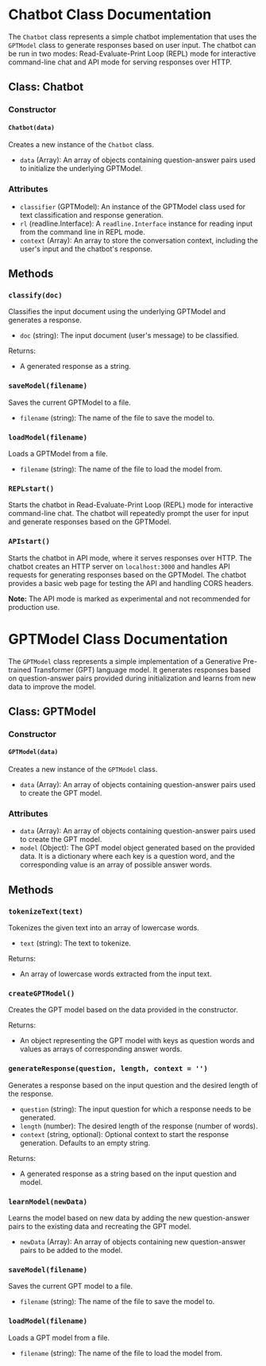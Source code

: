 # Chatbot Class Documentation

The `Chatbot` class represents a simple chatbot implementation that uses the `GPTModel` class to generate responses based on user input. The chatbot can be run in two modes: Read-Evaluate-Print Loop (REPL) mode for interactive command-line chat and API mode for serving responses over HTTP.

## Class: Chatbot

### Constructor

#### `Chatbot(data)`

Creates a new instance of the `Chatbot` class.

- `data` (Array): An array of objects containing question-answer pairs used to initialize the underlying GPTModel.

### Attributes

- `classifier` (GPTModel): An instance of the GPTModel class used for text classification and response generation.
- `rl` (readline.Interface): A `readline.Interface` instance for reading input from the command line in REPL mode.
- `context` (Array): An array to store the conversation context, including the user's input and the chatbot's response.

## Methods

### `classify(doc)`

Classifies the input document using the underlying GPTModel and generates a response.

- `doc` (string): The input document (user's message) to be classified.

Returns:
- A generated response as a string.

### `saveModel(filename)`

Saves the current GPTModel to a file.

- `filename` (string): The name of the file to save the model to.

### `loadModel(filename)`

Loads a GPTModel from a file.

- `filename` (string): The name of the file to load the model from.

### `REPLstart()`

Starts the chatbot in Read-Evaluate-Print Loop (REPL) mode for interactive command-line chat. The chatbot will repeatedly prompt the user for input and generate responses based on the GPTModel.

### `APIstart()`

Starts the chatbot in API mode, where it serves responses over HTTP. The chatbot creates an HTTP server on `localhost:3000` and handles API requests for generating responses based on the GPTModel. The chatbot provides a basic web page for testing the API and handling CORS headers.

**Note:** The API mode is marked as experimental and not recommended for production use.

# GPTModel Class Documentation

The `GPTModel` class represents a simple implementation of a Generative Pre-trained Transformer (GPT) language model. It generates responses based on question-answer pairs provided during initialization and learns from new data to improve the model.

## Class: GPTModel

### Constructor

#### `GPTModel(data)`

Creates a new instance of the `GPTModel` class.

- `data` (Array): An array of objects containing question-answer pairs used to create the GPT model.

### Attributes

- `data` (Array): An array of objects containing question-answer pairs used to create the GPT model.
- `model` (Object): The GPT model object generated based on the provided data. It is a dictionary where each key is a question word, and the corresponding value is an array of possible answer words.

## Methods

### `tokenizeText(text)`

Tokenizes the given text into an array of lowercase words.

- `text` (string): The text to tokenize.

Returns:
- An array of lowercase words extracted from the input text.

### `createGPTModel()`

Creates the GPT model based on the data provided in the constructor.

Returns:
- An object representing the GPT model with keys as question words and values as arrays of corresponding answer words.

### `generateResponse(question, length, context = '')`

Generates a response based on the input question and the desired length of the response.

- `question` (string): The input question for which a response needs to be generated.
- `length` (number): The desired length of the response (number of words).
- `context` (string, optional): Optional context to start the response generation. Defaults to an empty string.

Returns:
- A generated response as a string based on the input question and model.

### `learnModel(newData)`

Learns the model based on new data by adding the new question-answer pairs to the existing data and recreating the GPT model.

- `newData` (Array): An array of objects containing new question-answer pairs to be added to the model.

### `saveModel(filename)`

Saves the current GPT model to a file.

- `filename` (string): The name of the file to save the model to.

### `loadModel(filename)`

Loads a GPT model from a file.

- `filename` (string): The name of the file to load the model from.

